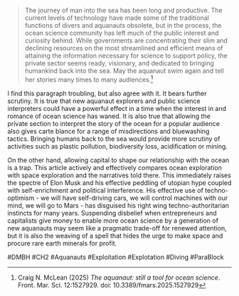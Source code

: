 >The journey of man into the sea has been long and productive. The current levels of technology have made some of the traditional functions of divers and aquanauts obsolete, but in the process, the ocean science community has left much of the public interest and curiosity behind. While governments are concentrating their slim and declining resources on the most streamlined and efficient means of attaining the information necessary for science to support policy, the private sector seems ready, visionary, and dedicated to bringing humankind back into the sea. May the aquanaut swim again and tell her stories many times to many audiences.[^1]

I find this paragraph troubling, but also agree with it. It bears further scrutiny. It is true that new aquanaut explorers and public science interpreters could have a powerful effect in a time when the interest in and romance of ocean science has waned. It is also true that allowing the private section to interpret the story of the ocean for a popular audience also gives carte blance for a range of misdirections and bluewashing tactics. Bringing humans back to the sea would provide more scrutiny of activities such as plastic pollution, biodiversity loss, acidification or mining. 

On the other hand, allowing capital to shape our relationship with the ocean is a trap. This article actively and effectively compares ocean exploration with space exploration and the narratives told there. This immediately raises the spectre of Elon Musk and his effective peddling of utopian hype coupled with self-enrichment and political interference. His effective use of techno-optimism - we will have self-driving cars, we will control machines with our mind, we will go to Mars - has disguised his right wing techno-authoritarian instincts for many years. Suspending disbelief when entrepreneurs and capitalists give money to enable more ocean science by a generation of new aquanauts may seem like a pragmatic trade-off for renewed attention, but it is also the weaving of a spell that hides the urge to make space and procure rare earth minerals for profit.

#DMBH #CH2 #Aquanauts #Exploitation #Explotation #Diving #ParaBlock 

[^1]: Craig N. McLean (2025) *The aquanaut: still a tool for ocean science*. Front. Mar. Sci. 12:1527929. doi: 10.3389/fmars.2025.1527929


